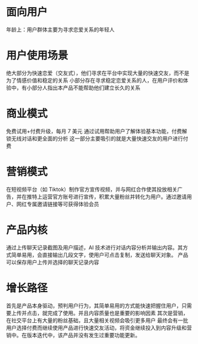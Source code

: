 # 面向用户
年龄上：用户群体主要为寻求恋爱关系的年轻人
# 用户使用场景
绝大部分为快速恋爱（交友式），他们寻求在平台中实现大量的快速交友，而不是为了情感价值和稳定的关系
小部分存在寻求稳定恋爱关系的人，在用户评价和体验中，有小部分人指出本产品不能帮助他们建立长久的关系
# 商业模式
免费试用+付费升级，每月 7 美元
通过试用帮助用户了解体验基本功能，付费解锁无线对话和更全面的分析
这一部分主要吸引的就是大量快速交友的用户进行付费
# 营销模式
在短视频平台（如 Tiktok）制作官方宣传视频，并与网红合作使其投放相关广告，并在推特上运营官方账号进行宣传，积累大量粉丝并转化为用户。通过邀请用户、网红专属邀请链接等可获得体验会员
# 产品内核
通过上传聊天记录截图及用户描述，AI 技术进行对话内容分析并输出内容。其方式简单易用，会直接输出几段文字，使用户可点击复制，发送给聊天对象。
产品可以保存用户上传并选择的聊天记录内容
# 增长路径
首先是产品本身驱动，预判用户行为，其简单易用的方式能快速把握住用户，只需要上传并点击，就完成了使用。并且内容质量也是重要的影响因素
其次是营销，在社交平台上有大量的粉丝基础，且大量相关视频会吸引更多用户
最终会有一批用户选择付费而继续使用产品进行快速交友活动，将资金继续投入到内容升级和营销中。在版本迭代中，该产品并没有发生过重要功能更新。
